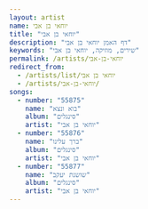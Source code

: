 ```yaml
---
layout: artist
name: יוחאי בן אבי
title: "יוחאי בן אבי"
description: "דף האמן יוחאי בן אבי"
keywords: "שירים, מוזיקה, יוחאי בן אבי"
permalink: /artists/יוחאי-בן-אבי
redirect_from:
  - /artists/list/יוחאי בן אבי
  - /artists/יוחאי-בן-אבי/
songs:
  - number: "55875"
    name: "בוא ונצא"
    album: "סינגלים"
    artist: "יוחאי בן אבי"
  - number: "55876"
    name: "ברך עלינו"
    album: "סינגלים"
    artist: "יוחאי בן אבי"
  - number: "55877"
    name: "שושנת יעקב"
    album: "סינגלים"
    artist: "יוחאי בן אבי"
---
```

